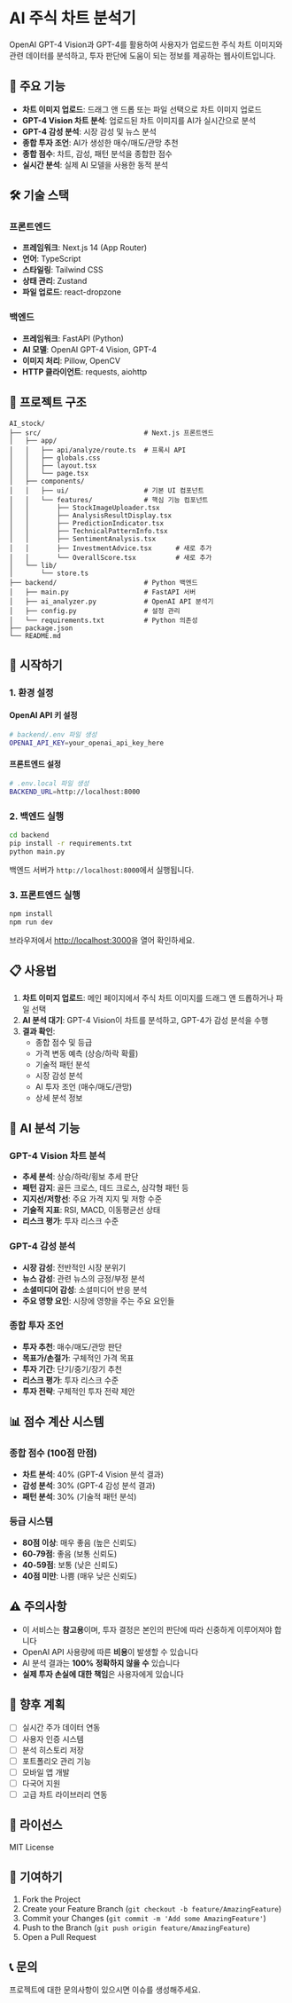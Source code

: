 # AI 주식 차트 분석기

OpenAI GPT-4 Vision과 GPT-4를 활용하여 사용자가 업로드한 주식 차트 이미지와 관련 데이터를 분석하고, 투자 판단에 도움이 되는 정보를 제공하는 웹사이트입니다.

## 🚀 주요 기능

- **차트 이미지 업로드**: 드래그 앤 드롭 또는 파일 선택으로 차트 이미지 업로드
- **GPT-4 Vision 차트 분석**: 업로드된 차트 이미지를 AI가 실시간으로 분석
- **GPT-4 감성 분석**: 시장 감성 및 뉴스 분석
- **종합 투자 조언**: AI가 생성한 매수/매도/관망 추천
- **종합 점수**: 차트, 감성, 패턴 분석을 종합한 점수
- **실시간 분석**: 실제 AI 모델을 사용한 동적 분석

## 🛠️ 기술 스택

### 프론트엔드

- **프레임워크**: Next.js 14 (App Router)
- **언어**: TypeScript
- **스타일링**: Tailwind CSS
- **상태 관리**: Zustand
- **파일 업로드**: react-dropzone

### 백엔드

- **프레임워크**: FastAPI (Python)
- **AI 모델**: OpenAI GPT-4 Vision, GPT-4
- **이미지 처리**: Pillow, OpenCV
- **HTTP 클라이언트**: requests, aiohttp

## 📁 프로젝트 구조

```
AI_stock/
├── src/                          # Next.js 프론트엔드
│   ├── app/
│   │   ├── api/analyze/route.ts  # 프록시 API
│   │   ├── globals.css
│   │   ├── layout.tsx
│   │   └── page.tsx
│   ├── components/
│   │   ├── ui/                   # 기본 UI 컴포넌트
│   │   └── features/             # 핵심 기능 컴포넌트
│   │       ├── StockImageUploader.tsx
│   │       ├── AnalysisResultDisplay.tsx
│   │       ├── PredictionIndicator.tsx
│   │       ├── TechnicalPatternInfo.tsx
│   │       ├── SentimentAnalysis.tsx
│   │       ├── InvestmentAdvice.tsx      # 새로 추가
│   │       └── OverallScore.tsx          # 새로 추가
│   └── lib/
│       └── store.ts
├── backend/                      # Python 백엔드
│   ├── main.py                   # FastAPI 서버
│   ├── ai_analyzer.py            # OpenAI API 분석기
│   ├── config.py                 # 설정 관리
│   └── requirements.txt          # Python 의존성
├── package.json
└── README.md
```

## 🚀 시작하기

### 1. 환경 설정

#### OpenAI API 키 설정

```bash
# backend/.env 파일 생성
OPENAI_API_KEY=your_openai_api_key_here
```

#### 프론트엔드 설정

```bash
# .env.local 파일 생성
BACKEND_URL=http://localhost:8000
```

### 2. 백엔드 실행

```bash
cd backend
pip install -r requirements.txt
python main.py
```

백엔드 서버가 `http://localhost:8000`에서 실행됩니다.

### 3. 프론트엔드 실행

```bash
npm install
npm run dev
```

브라우저에서 [http://localhost:3000](http://localhost:3000)을 열어 확인하세요.

## 📋 사용법

1. **차트 이미지 업로드**: 메인 페이지에서 주식 차트 이미지를 드래그 앤 드롭하거나 파일 선택
2. **AI 분석 대기**: GPT-4 Vision이 차트를 분석하고, GPT-4가 감성 분석을 수행
3. **결과 확인**:
   - 종합 점수 및 등급
   - 가격 변동 예측 (상승/하락 확률)
   - 기술적 패턴 분석
   - 시장 감성 분석
   - AI 투자 조언 (매수/매도/관망)
   - 상세 분석 정보

## 🤖 AI 분석 기능

### GPT-4 Vision 차트 분석

- **추세 분석**: 상승/하락/횡보 추세 판단
- **패턴 감지**: 골든 크로스, 데드 크로스, 삼각형 패턴 등
- **지지선/저항선**: 주요 가격 지지 및 저항 수준
- **기술적 지표**: RSI, MACD, 이동평균선 상태
- **리스크 평가**: 투자 리스크 수준

### GPT-4 감성 분석

- **시장 감성**: 전반적인 시장 분위기
- **뉴스 감성**: 관련 뉴스의 긍정/부정 분석
- **소셜미디어 감성**: 소셜미디어 반응 분석
- **주요 영향 요인**: 시장에 영향을 주는 주요 요인들

### 종합 투자 조언

- **투자 추천**: 매수/매도/관망 판단
- **목표가/손절가**: 구체적인 가격 목표
- **투자 기간**: 단기/중기/장기 추천
- **리스크 평가**: 투자 리스크 수준
- **투자 전략**: 구체적인 투자 전략 제안

## 📊 점수 계산 시스템

### 종합 점수 (100점 만점)

- **차트 분석**: 40% (GPT-4 Vision 분석 결과)
- **감성 분석**: 30% (GPT-4 감성 분석 결과)
- **패턴 분석**: 30% (기술적 패턴 분석)

### 등급 시스템

- **80점 이상**: 매우 좋음 (높은 신뢰도)
- **60-79점**: 좋음 (보통 신뢰도)
- **40-59점**: 보통 (낮은 신뢰도)
- **40점 미만**: 나쁨 (매우 낮은 신뢰도)

## ⚠️ 주의사항

- 이 서비스는 **참고용**이며, 투자 결정은 본인의 판단에 따라 신중하게 이루어져야 합니다
- OpenAI API 사용량에 따른 **비용**이 발생할 수 있습니다
- AI 분석 결과는 **100% 정확하지 않을 수** 있습니다
- **실제 투자 손실에 대한 책임**은 사용자에게 있습니다

## 🔮 향후 계획

- [ ] 실시간 주가 데이터 연동
- [ ] 사용자 인증 시스템
- [ ] 분석 히스토리 저장
- [ ] 포트폴리오 관리 기능
- [ ] 모바일 앱 개발
- [ ] 다국어 지원
- [ ] 고급 차트 라이브러리 연동

## 📄 라이선스

MIT License

## 🤝 기여하기

1. Fork the Project
2. Create your Feature Branch (`git checkout -b feature/AmazingFeature`)
3. Commit your Changes (`git commit -m 'Add some AmazingFeature'`)
4. Push to the Branch (`git push origin feature/AmazingFeature`)
5. Open a Pull Request

## 📞 문의

프로젝트에 대한 문의사항이 있으시면 이슈를 생성해주세요.
